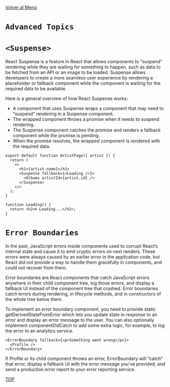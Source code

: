 [Volver al Menú](../root.md)

# `Advanced Topics`

# `<Suspense>`

React Suspense is a feature in React that allows components to “suspend” rendering while they are waiting for something to happen, such as data to be fetched from an API or an image to be loaded. Suspense allows developers to create a more seamless user experience by rendering a placeholder or fallback component while the component is waiting for the required data to be available.

Here is a general overview of how React Suspense works:

- A component that uses Suspense wraps a component that may need to “suspend” rendering in a Suspense component.
- The wrapped component throws a promise when it needs to suspend rendering.
- The Suspense component catches the promise and renders a fallback component while the promise is pending.
- When the promise resolves, the wrapped component is rendered with the required data.

```
export default function ArtistPage({ artist }) {
  return (
    <>
      <h1>{artist.name}</h1>
      <Suspense fallback={<Loading />}>
        <Albums artistId={artist.id} />
      </Suspense>
    </>
  );
}

function Loading() {
  return <h2>🌀 Loading...</h2>;
}

```

# `Error Boundaries`

In the past, JavaScript errors inside components used to corrupt React’s internal state and cause it to emit cryptic errors on next renders. These errors were always caused by an earlier error in the application code, but React did not provide a way to handle them gracefully in components, and could not recover from them.

Error boundaries are React components that catch JavaScript errors anywhere in their child component tree, log those errors, and display a fallback UI instead of the component tree that crashed. Error boundaries catch errors during rendering, in lifecycle methods, and in constructors of the whole tree below them.

To implement an error boundary component, you need to provide static getDerivedStateFromError which lets you update state in response to an error and display an error message to the user. You can also optionally implement componentDidCatch to add some extra logic, for example, to log the error to an analytics service.

```
<ErrorBoundary fallback={<p>Something went wrong</p>}>
  <Profile />
</ErrorBoundary>

```

If Profile or its child component throws an error, ErrorBoundary will “catch” that error, display a fallback UI with the error message you’ve provided, and send a production error report to your error reporting service.

[TOP](#advanced-topics)
